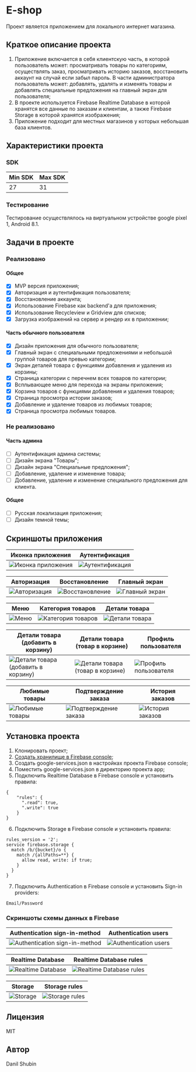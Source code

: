 
# E-shop
Проект является приложением для локального интернет магазина.

## Краткое описание проекта
1. Приложение включается в себя клиентскую часть, в которой пользователь может: просматривать товары по категориям, осуществлять заказ, просматривать историю заказов, восстановить аккаунт на случай если забыл пароль. В части администратора пользователь может: добавлять, удалять и изменять товары и добавлять специальные предложения на главный экран для пользователя;
2. В проекте используется Firebase Realtime Database в которой хранятся все данные по заказам и клиентам, а также Firebase Storage в которой хранятся изображения;
3. Приложение подходит для местных магазинов у которых небольшая база клиентов.

## Характеристики проекта

### SDK
|Min SDK|Max SDK|
|--|--|
|27|31|

### Тестирование
Тестирование осуществлялось на виртуальном устройстве google pixel 1, Android 8.1.

## Задачи в проекте

### Реализовано

#### Общее
- [x] MVP версия приложения;
- [x] Авторизация и аутентификация пользователя;
- [x] Восстановление аккаунта;
- [x] Использование Firebase как backend'a для приложения;
- [x] Использование Recycleview и Gridview для списков;
- [x] Загрузка изображений на сервер и рендер их в приложении;

#### Часть обычного пользователя
- [x] Дизайн приложения для обычного пользователя;
- [x] Главный экран с специальными предложениями и небольшой группой товаров для превью категории;
- [x] Экран деталей товара с функциями добавления и удаления из корзины;
- [x] Страница категории с перечнем всех товаров по категории;
- [x] Всплывающее меню для перехода на экраны приложения;
- [x] Корзина товаров с функциями добавления и удаления товаров;
- [x] Страница просмотра истории заказов;
- [x] Добавление и удаление товаров из любимых товаров;
- [x] Страница просмотра любимых товаров.

### Не реализовано

#### Часть админа
- [ ] Аутентификация админа системы;
- [ ] Дизайн экрана "Товары";
- [ ] Дизайн экрана "Специальные предложения";
- [ ] Добавление, удаление и изменение товара;
- [ ] Добавление, удаление и изменение специального предложения для клиента.

#### Общее
- [ ] Русская локализация приложения;
- [ ] Дизайн темной темы;

## Скриншоты приложения

| Иконка приложения  | Аутентификация |
|--|--|
|![Иконка приложения](./project_data/screenshots/user/1.png) | ![Аутентификация](./project_data/screenshots/user/3.png) |

| Авторизация | Восстановление | Главный экран |
|--|--|--|
| ![Авторизация](./project_data/screenshots/user/2.png) | ![Восстановление](./project_data/screenshots/user/4.png) | ![Главный экран](./project_data/screenshots/user/5.png) |

| Меню | Категория товаров | Детали товара |
|--|--|--|
| ![Меню](./project_data/screenshots/user/6.png) | ![Категория товаров](./project_data/screenshots/user/7.png) | ![Детали товара](./project_data/screenshots/user/8.png) |

| Детали товара (добавить в корзину) | Детали товара (товар в корзине) | Профиль пользователя |
|--|--|--|
| ![Детали товара (добавить в корзину)](./project_data/screenshots/user/9.png) | ![Детали товара (товар в корзине)](./project_data/screenshots/user/10.png) | ![Профиль пользователя](./project_data/screenshots/user/12.png) |

| Любимые товары | Подтверждение заказа | История заказов |
|--|--|--|
| ![Любимые товары](./project_data/screenshots/user/14.png) | ![Подтверждение заказа](./project_data/screenshots/user/11.png) | ![История заказов](./project_data/screenshots/user/13.png) 

## Установка проекта
1. Клонировать проект;
2.  [Создать хранилище в Firebase console](https://console.firebase.google.com/u/0/);
3. Создать google-services.json в настройках проекта Firebase console;
4. Поместить google-services.json в директорию проекта app;
5. Подключить Realtime Database в Firebase console и установить правила:
```
{	
	"rules": {
	  ".read": true,
	  ".write": true
	}
}
```
6. Подключить Storage в Firebase console и установить правила:
```
rules_version = '2';
service firebase.storage {
  match /b/{bucket}/o {
    match /{allPaths=**} {
      allow read, write: if true;
    }
  }
}
```
7. Подключить Authentication в Firebase console и установить Sign-in providers:
```
Email/Password
```

### Скриншоты схемы данных в Firebase
| Authentication sign-in-method | Authentication users |
|--|--|
| ![Authentication sign-in-method](./project_data/firebase/firebase_screenshots/authentication_sign-in-method.jpg) | ![Authentication users](./project_data/firebase/firebase_screenshots/authentication_users.jpg) |

| Realtime Database | Realtime Database rules |
|--|--|
| ![Realtime Database](./project_data/firebase/firebase_screenshots/rd.jpg) | ![Realtime Database rules](./project_data/firebase/firebase_screenshots/rd_r.jpg) |

| Storage | Storage rules |
|--|--|
| ![Storage](./project_data/firebase/firebase_screenshots/storage.jpg) | ![Storage rules](./project_data/firebase/firebase_screenshots/storage_rules.jpg) |


## Лицензия

MIT

## Автор

Danil Shubin